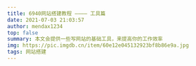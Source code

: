 ```yaml
---
title: 6940网站搭建教程 ———— 工具篇
date: 2021-07-03 21:03:57
author: mendax1234
top: false
summary: 本文会提供一些写网站的基础工具，来提高你的工作效率
img: https://pic.imgdb.cn/item/60e12e045132923bf8b86e9a.jpg
tags: 网站搭建
---
```


